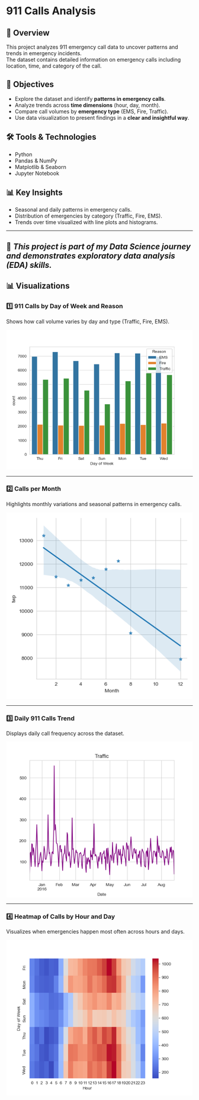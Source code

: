 # 911 Calls Analysis

## 📌 Overview
This project analyzes 911 emergency call data to uncover patterns and trends in emergency incidents.  
The dataset contains detailed information on emergency calls including location, time, and category of the call.

## 🎯 Objectives
- Explore the dataset and identify **patterns in emergency calls**.
- Analyze trends across **time dimensions** (hour, day, month).
- Compare call volumes by **emergency type** (EMS, Fire, Traffic).
- Use data visualization to present findings in a **clear and insightful way**.

## 🛠 Tools & Technologies
- Python  
- Pandas & NumPy  
- Matplotlib & Seaborn  
- Jupyter Notebook  

## 📊 Key Insights
- Seasonal and daily patterns in emergency calls.  
- Distribution of emergencies by category (Traffic, Fire, EMS).  
- Trends over time visualized with line plots and histograms.  

---
🚀 *This project is part of my Data Science journey and demonstrates exploratory data analysis (EDA) skills.*
---

## 📊 Visualizations

### 1️⃣ 911 Calls by Day of Week and Reason
Shows how call volume varies by day and type (Traffic, Fire, EMS).

<p align="center">
  <img src="./calls_by_day_reason.png" alt="Calls by Day and Reason" width="600"/>
</p>

---

### 2️⃣ Calls per Month
Highlights monthly variations and seasonal patterns in emergency calls.

<p align="center">
  <img src="./calls_per_month.png" alt="Calls per Month" width="600"/>
</p>

---

### 3️⃣ Daily 911 Calls Trend
Displays daily call frequency across the dataset.

<p align="center">
  <img src="./daily_calls.png" alt="Daily Calls" width="600"/>
</p>

---

### 4️⃣ Heatmap of Calls by Hour and Day
Visualizes when emergencies happen most often across hours and days.

<p align="center">
  <img src="./heatmap_day_hour.png" alt="Heatmap Day Hour" width="600"/>
</p>
